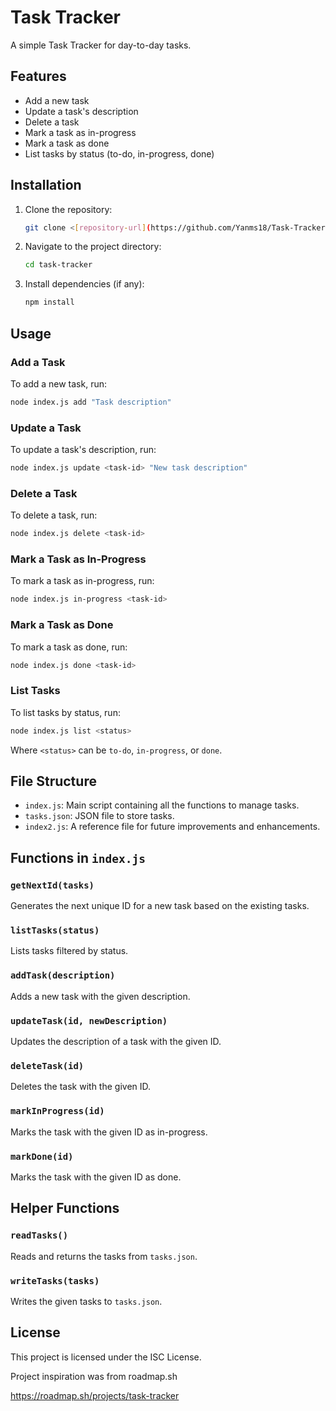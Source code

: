 
# Task Tracker

A simple Task Tracker for day-to-day tasks.

## Features

- Add a new task
- Update a task's description
- Delete a task
- Mark a task as in-progress
- Mark a task as done
- List tasks by status (to-do, in-progress, done)

## Installation

1. Clone the repository:
   ```sh
   git clone <[repository-url](https://github.com/Yanms18/Task-Tracker.git)>
   ```
2. Navigate to the project directory:
   ```sh
   cd task-tracker
   ```
3. Install dependencies (if any):
   ```sh
   npm install
   ```

## Usage

### Add a Task

To add a new task, run:
```sh
node index.js add "Task description"
```

### Update a Task

To update a task's description, run:
```sh
node index.js update <task-id> "New task description"
```

### Delete a Task

To delete a task, run:
```sh
node index.js delete <task-id>
```

### Mark a Task as In-Progress

To mark a task as in-progress, run:
```sh
node index.js in-progress <task-id>
```

### Mark a Task as Done

To mark a task as done, run:
```sh
node index.js done <task-id>
```

### List Tasks

To list tasks by status, run:
```sh
node index.js list <status>
```
Where `<status>` can be `to-do`, `in-progress`, or `done`.

## File Structure

- `index.js`: Main script containing all the functions to manage tasks.
- `tasks.json`: JSON file to store tasks.
- `index2.js`: A reference file for future improvements and enhancements.

## Functions in `index.js`

### `getNextId(tasks)`

Generates the next unique ID for a new task based on the existing tasks.

### `listTasks(status)`

Lists tasks filtered by status.

### `addTask(description)`

Adds a new task with the given description.

### `updateTask(id, newDescription)`

Updates the description of a task with the given ID.

### `deleteTask(id)`

Deletes the task with the given ID.

### `markInProgress(id)`

Marks the task with the given ID as in-progress.

### `markDone(id)`

Marks the task with the given ID as done.

## Helper Functions

### `readTasks()`

Reads and returns the tasks from `tasks.json`.

### `writeTasks(tasks)`

Writes the given tasks to `tasks.json`.


## License

This project is licensed under the ISC License.

Project inspiration was from roadmap.sh

https://roadmap.sh/projects/task-tracker

